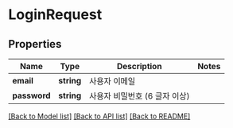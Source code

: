 # LoginRequest

## Properties
Name | Type | Description | Notes
------------ | ------------- | ------------- | -------------
**email** | **string** | 사용자 이메일 | 
**password** | **string** | 사용자 비밀번호 (6 글자 이상) | 

[[Back to Model list]](../README.md#documentation-for-models) [[Back to API list]](../README.md#documentation-for-api-endpoints) [[Back to README]](../README.md)



